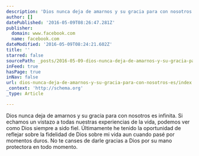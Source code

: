 ```yaml
---
description: 'Dios nunca deja de amarnos y su gracia para con nosotros es infinita. Si echamos un vistazo a todas nuestras experiencias de la vida, podemos ver como Dios siempre a sido fiel. Últimamente he tenido la oportunidad de reflejar sobre la fidelidad de Dios sobre mi vida aun cuando pasé por momentos duros. No te canses de darle gracias a Dios por su mano protectora en todo momento.'
author: []
datePublished: '2016-05-09T08:26:47.281Z'
publisher:
  domain: www.facebook.com
  name: facebook.com
dateModified: '2016-05-09T08:24:21.602Z'
title: ''
starred: false
sourcePath: _posts/2016-05-09-dios-nunca-deja-de-amarnos-y-su-gracia-para-con-nosotros-es.md
inFeed: true
hasPage: true
inNav: false
url: dios-nunca-deja-de-amarnos-y-su-gracia-para-con-nosotros-es/index.html
_context: 'http://schema.org'
_type: Article

---
```

Dios nunca deja de amarnos y su gracia para con nosotros es infinita. Si echamos un vistazo a todas nuestras experiencias de la vida, podemos ver como Dios siempre a sido fiel. Últimamente he tenido la oportunidad de reflejar sobre la fidelidad de Dios sobre mi vida aun cuando pasé por momentos duros. No te canses de darle gracias a Dios por su mano protectora en todo momento.